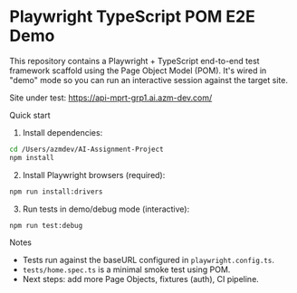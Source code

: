 # Playwright TypeScript POM E2E Demo

This repository contains a Playwright + TypeScript end-to-end test framework scaffold using the Page Object Model (POM). It's wired in "demo" mode so you can run an interactive session against the target site.

Site under test: https://api-mprt-grp1.ai.azm-dev.com/

Quick start

1. Install dependencies:

```bash
cd /Users/azmdev/AI-Assignment-Project
npm install
```

2. Install Playwright browsers (required):

```bash
npm run install:drivers
```

3. Run tests in demo/debug mode (interactive):

```bash
npm run test:debug
```

Notes

- Tests run against the baseURL configured in `playwright.config.ts`.
- `tests/home.spec.ts` is a minimal smoke test using POM.
- Next steps: add more Page Objects, fixtures (auth), CI pipeline.
